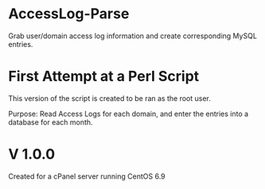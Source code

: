 # AccessLog-Parse
Grab user/domain access log information and create corresponding MySQL entries. 

#  First Attempt at a Perl Script 
This version of the script is created to be ran as the root user.

Purpose: Read Access Logs for each domain, and enter the entries into a database for each month.

#  V 1.0.0

Created for a cPanel server running CentOS 6.9
